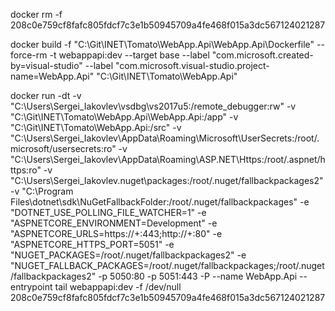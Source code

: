 docker rm -f 208c0e759cf8fafc805fdcf7c3e1b50945709a4fe468f015a3dc567124021287

docker build -f "C:\Git\INET\Tomato\WebApp.Api\WebApp.Api\Dockerfile" --force-rm -t webappapi:dev --target base  --label "com.microsoft.created-by=visual-studio" --label "com.microsoft.visual-studio.project-name=WebApp.Api" "C:\Git\INET\Tomato\WebApp.Api"

docker run -dt -v "C:\Users\Sergei_Iakovlev\vsdbg\vs2017u5:/remote_debugger:rw" -v "C:\Git\INET\Tomato\WebApp.Api\WebApp.Api:/app" -v "C:\Git\INET\Tomato\WebApp.Api:/src" -v "C:\Users\Sergei_Iakovlev\AppData\Roaming\Microsoft\UserSecrets:/root/.microsoft/usersecrets:ro" -v "C:\Users\Sergei_Iakovlev\AppData\Roaming\ASP.NET\Https:/root/.aspnet/https:ro" -v "C:\Users\Sergei_Iakovlev\.nuget\packages\:/root/.nuget/fallbackpackages2" -v "C:\Program Files\dotnet\sdk\NuGetFallbackFolder:/root/.nuget/fallbackpackages" -e "DOTNET_USE_POLLING_FILE_WATCHER=1" -e "ASPNETCORE_ENVIRONMENT=Development" -e "ASPNETCORE_URLS=https://+:443;http://+:80" -e "ASPNETCORE_HTTPS_PORT=5051" -e "NUGET_PACKAGES=/root/.nuget/fallbackpackages2" -e "NUGET_FALLBACK_PACKAGES=/root/.nuget/fallbackpackages;/root/.nuget/fallbackpackages2" -p 5050:80 -p 5051:443 -P --name WebApp.Api --entrypoint tail webappapi:dev -f /dev/null 
208c0e759cf8fafc805fdcf7c3e1b50945709a4fe468f015a3dc567124021287